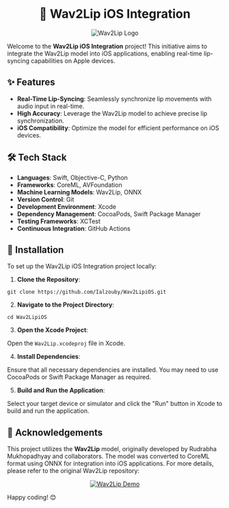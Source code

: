 <h1 align="center">🎤 Wav2Lip iOS Integration</h1>

<p align="center">
  <img src="https://media.giphy.com/media/3o7aD2saalBwwftBIY/giphy.gif" alt="Wav2Lip Logo">
</p>

<p>Welcome to the <strong>Wav2Lip iOS Integration</strong> project! This initiative aims to integrate the Wav2Lip model into iOS applications, enabling real-time lip-syncing capabilities on Apple devices.</p>

<h2>✨ Features</h2>

<ul>
  <li><strong>Real-Time Lip-Syncing</strong>: Seamlessly synchronize lip movements with audio input in real-time.</li>
  <li><strong>High Accuracy</strong>: Leverage the Wav2Lip model to achieve precise lip synchronization.</li>
  <li><strong>iOS Compatibility</strong>: Optimize the model for efficient performance on iOS devices.</li>
</ul>

<h2>🛠️ Tech Stack</h2>

<ul>
  <li><strong>Languages</strong>: Swift, Objective-C, Python</li>
  <li><strong>Frameworks</strong>: CoreML, AVFoundation</li>
  <li><strong>Machine Learning Models</strong>: Wav2Lip, ONNX</li>
  <li><strong>Version Control</strong>: Git</li>
  <li><strong>Development Environment</strong>: Xcode</li>
  <li><strong>Dependency Management</strong>: CocoaPods, Swift Package Manager</li>
  <li><strong>Testing Frameworks</strong>: XCTest</li>
  <li><strong>Continuous Integration</strong>: GitHub Actions</li>
</ul>

<h2>🚀 Installation</h2>

<p>To set up the Wav2Lip iOS Integration project locally:</p>

<ol>
  <li><strong>Clone the Repository</strong>:</li>
</ol>

<pre><code>git clone https://github.com/Ialzouby/Wav2LipiOS.git
</code></pre>

<ol start="2">
  <li><strong>Navigate to the Project Directory</strong>:</li>
</ol>

<pre><code>cd Wav2LipiOS
</code></pre>

<ol start="3">
  <li><strong>Open the Xcode Project</strong>:</li>
</ol>

<p>Open the <code>Wav2Lip.xcodeproj</code> file in Xcode.</p>

<ol start="4">
  <li><strong>Install Dependencies</strong>:</li>
</ol>

<p>Ensure that all necessary dependencies are installed. You may need to use CocoaPods or Swift Package Manager as required.</p>

<ol start="5">
  <li><strong>Build and Run the Application</strong>:</li>
</ol>

<p>Select your target device or simulator and click the "Run" button in Xcode to build and run the application.</p>

<h2>🔗 Acknowledgements</h2>

<p>This project utilizes the <strong>Wav2Lip</strong> model, originally developed by Rudrabha Mukhopadhyay and collaborators. The model was converted to CoreML format using ONNX for integration into iOS applications. For more details, please refer to the original Wav2Lip repository:</p>

<p align="center">
  <a href="https://github.com/Rudrabha/Wav2Lip">
    <img src="https://raw.githubusercontent.com/Rudrabha/Wav2Lip/master/assets/wav2lip.gif" alt="Wav2Lip Demo">
  </a>
</p>

<p>Happy coding! 😊</p>
